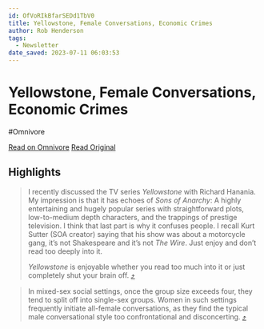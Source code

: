 ```yaml
---
id: OfVoRIkBfarSEDd1TbV0
title: Yellowstone, Female Conversations, Economic Crimes
author: Rob Henderson
tags:
  - Newsletter
date_saved: 2023-07-11 06:03:53
---
```


# Yellowstone, Female Conversations, Economic Crimes
#Omnivore

[Read on Omnivore](https://omnivore.app/me/yellowstone-female-conversations-economic-crimes-18944684cb2)
[Read Original](https://www.robkhenderson.com/p/yellowstone-female-conversations)

## Highlights

> I recently discussed the TV series _Yellowstone_ with Richard Hanania. My impression is that it has echoes of _Sons of Anarchy_: A highly entertaining and hugely popular series with straightforward plots, low-to-medium depth characters, and the trappings of prestige television. I think that last part is why it confuses people. I recall Kurt Sutter (SOA creator) saying that his show was about a motorcycle gang, it’s not Shakespeare and it’s not _The Wire_. Just enjoy and don’t read too deeply into it. 
> 
> _Yellowstone_ is enjoyable whether you read too much into it or just completely shut your brain off. [⤴️](https://omnivore.app/me/yellowstone-female-conversations-economic-crimes-18944684cb2#b708a633-0a1e-4a45-a35f-932b9b3c0177) 

> In mixed-sex social settings, once the group size exceeds four, they tend to split off into single-sex groups. Women in such settings frequently initiate all-female conversations, as they find the typical male conversational style too confrontational and disconcerting. [⤴️](https://omnivore.app/me/yellowstone-female-conversations-economic-crimes-18944684cb2#74dacc30-d112-4114-a8cd-ef7e73dcf1e1) 

